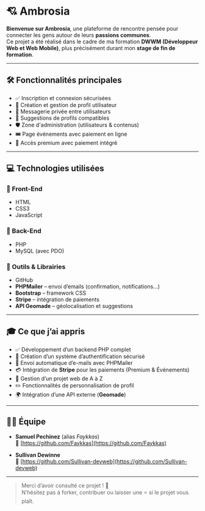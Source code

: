 # 💘 Ambrosia

**Bienvenue sur Ambrosia**, une plateforme de rencontre pensée pour connecter les gens autour de leurs **passions communes**.  
Ce projet a été réalisé dans le cadre de ma formation **DWWM (Développeur Web et Web Mobile)**, plus précisément durant mon **stage de fin de formation**.

---

## 🛠️ Fonctionnalités principales

- ✅ Inscription et connexion sécurisées  
- 👤 Création et gestion de profil utilisateur  
- 💬 Messagerie privée entre utilisateurs  
- 💞 Suggestions de profils compatibles  
- 🛡️ Zone d'administration (utilisateurs & contenus)  
- 🎟️ Page événements avec paiement en ligne  
- 🌟 Accès premium avec paiement intégré

---

## 💻 Technologies utilisées

### 🔹 Front-End

- HTML  
- CSS3  
- JavaScript

### 🔸 Back-End

- PHP  
- MySQL (avec PDO)

### 🧰 Outils & Librairies

- GitHub  
- **PHPMailer** – envoi d’emails (confirmation, notifications…)  
- **Bootstrap** – framework CSS  
- **Stripe** – intégration de paiements  
- **API Geomade** – géolocalisation et suggestions

---

## 🎓 Ce que j’ai appris

- ✅ Développement d’un backend PHP complet  
- 🔐 Création d’un système d’authentification sécurisé  
- 📩 Envoi automatique d’e-mails avec PHPMailer  
- 💳 Intégration de **Stripe** pour les paiements (Premium & Événements)  
- 📁 Gestion d’un projet web de A à Z  
- ✏️ Fonctionnalités de personnalisation de profil  
- 🌍 Intégration d’une API externe (**Geomade**)

---

## 👨‍💻 Équipe

- **Samuel Pechinez** (alias _Faykkas_)  
  🔗 [https://github.com/Faykkas](https://github.com/Faykkas)

- **Sullivan Dewinne**  
  🔗 [https://github.com/Sullivan-devweb](https://github.com/Sullivan-devweb)

---

> Merci d’avoir consulté ce projet ! 🌟  
> N’hésitez pas à forker, contribuer ou laisser une ⭐ si le projet vous plaît.

